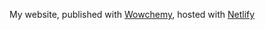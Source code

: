 
My website, published with [Wowchemy](https://wowchemy.com/), hosted with [Netlify](https://www.netlify.com/)

